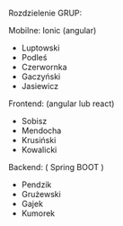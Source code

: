 Rozdzielenie GRUP:

Mobilne: Ionic (angular)
* Luptowski
* Podleś
* Czerwornka
* Gaczyński 
* Jasiewicz

Frontend: (angular lub react)
* Sobisz
* Mendocha
* Krusiński
* Kowalicki

Backend: ( Spring BOOT )
* Pendzik
* Grużewski
* Gajek
* Kumorek
